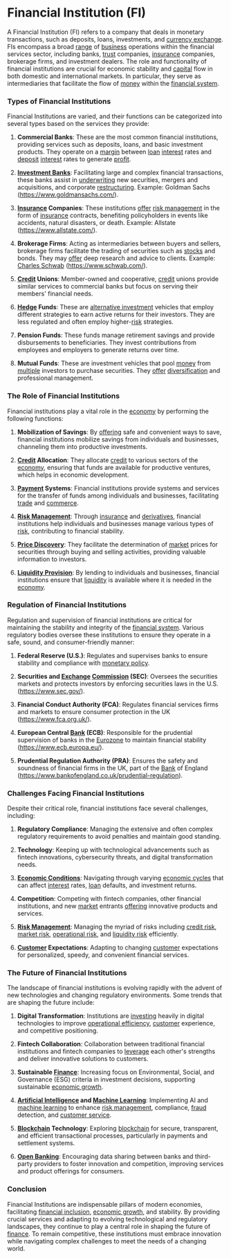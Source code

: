 # Financial Institution (FI)

A Financial Institution (FI) refers to a company that deals in monetary transactions, such as deposits, loans, investments, and [currency exchange](../c/currency_exchange.md). FIs encompass a broad [range](../r/range.md) of [business](../b/business.md) operations within the financial services sector, including banks, [trust](../t/trust.md) companies, [insurance](../i/insurance.md) companies, brokerage firms, and investment dealers. The role and functionality of financial institutions are crucial for economic stability and [capital](../c/capital.md) flow in both domestic and international markets. In particular, they serve as intermediaries that facilitate the flow of [money](../m/money.md) within the [financial system](../f/financial_system.md).

### Types of Financial Institutions

Financial Institutions are varied, and their functions can be categorized into several types based on the services they provide:

1. **Commercial Banks**: These are the most common financial institutions, providing services such as deposits, loans, and basic investment products. They operate on a [margin](../m/margin.md) between [loan](../l/loan.md) [interest](../i/interest.md) rates and [deposit](../d/deposit.md) [interest](../i/interest.md) rates to generate [profit](../p/profit.md).

2. **[Investment Banks](../i/investment_bank_(ib).md)**: Facilitating large and complex financial transactions, these banks assist in [underwriting](../u/underwriting.md) new securities, mergers and acquisitions, and corporate [restructuring](../r/restructuring.md). Example: Goldman Sachs (https://www.goldmansachs.com/).

3. **[Insurance](../i/insurance.md) Companies**: These institutions [offer](../o/offer.md) [risk management](../r/risk_management.md) in the form of [insurance](../i/insurance.md) contracts, benefiting policyholders in events like accidents, natural disasters, or death. Example: Allstate (https://www.allstate.com/).

4. **Brokerage Firms**: Acting as intermediaries between buyers and sellers, brokerage firms facilitate the trading of securities such as [stocks](../s/stock.md) and bonds. They may [offer](../o/offer.md) deep research and advice to clients. Example: [Charles Schwab](../c/charles_schwab.md) (https://www.schwab.com/).

5. **[Credit](../c/credit.md) Unions**: Member-owned and cooperative, [credit](../c/credit.md) unions provide similar services to commercial banks but focus on serving their members' financial needs.

6. **[Hedge](../h/hedge.md) Funds**: These are [alternative investment](../a/alternative_investment.md) vehicles that employ different strategies to earn active returns for their investors. They are less regulated and often employ higher-[risk](../r/risk.md) strategies.

7. **Pension Funds**: These funds manage retirement savings and provide disbursements to beneficiaries. They invest contributions from employees and employers to generate returns over time.

8. **Mutual Funds**: These are investment vehicles that pool [money](../m/money.md) from [multiple](../m/multiple.md) investors to purchase securities. They [offer](../o/offer.md) [diversification](../d/diversification.md) and professional management.

### The Role of Financial Institutions

Financial institutions play a vital role in the [economy](../e/economy.md) by performing the following functions:

1. **Mobilization of Savings**: By [offering](../o/offering.md) safe and convenient ways to save, financial institutions mobilize savings from individuals and businesses, channeling them into productive investments.

2. **[Credit](../c/credit.md) Allocation**: They allocate [credit](../c/credit.md) to various sectors of the [economy](../e/economy.md), ensuring that funds are available for productive ventures, which helps in economic development.

3. **[Payment](../p/payment.md) Systems**: Financial institutions provide systems and services for the transfer of funds among individuals and businesses, facilitating [trade](../t/trade.md) and [commerce](../c/commerce.md).

4. **[Risk Management](../r/risk_management.md)**: Through [insurance](../i/insurance.md) and [derivatives](../d/derivatives.md), financial institutions help individuals and businesses manage various types of [risk](../r/risk.md), contributing to financial stability.

5. **[Price Discovery](../p/price_discovery.md)**: They facilitate the determination of [market](../m/market.md) prices for securities through buying and selling activities, providing valuable information to investors.

6. **[Liquidity Provision](../l/liquidity_provision.md)**: By lending to individuals and businesses, financial institutions ensure that [liquidity](../l/liquidity.md) is available where it is needed in the [economy](../e/economy.md).

### Regulation of Financial Institutions

Regulation and supervision of financial institutions are critical for maintaining the stability and integrity of the [financial system](../f/financial_system.md). Various regulatory bodies oversee these institutions to ensure they operate in a safe, sound, and consumer-friendly manner:

1. **Federal Reserve (U.S.)**: Regulates and supervises banks to ensure stability and compliance with [monetary policy](../m/monetary_policy.md).
   
2. **Securities and [Exchange](../e/exchange.md) [Commission](../c/commission.md) (SEC)**: Oversees the securities markets and protects investors by enforcing securities laws in the U.S. (https://www.sec.gov/).

3. **Financial Conduct Authority (FCA)**: Regulates financial services firms and markets to ensure consumer protection in the UK (https://www.fca.org.uk/).

4. **European Central [Bank](../b/bank.md) (ECB)**: Responsible for the prudential supervision of banks in the [Eurozone](../e/eurozone.md) to maintain financial stability (https://www.ecb.europa.eu/).

5. **Prudential Regulation Authority (PRA)**: Ensures the safety and soundness of financial firms in the UK, part of the [Bank](../b/bank.md) of England (https://www.bankofengland.co.uk/prudential-regulation).

### Challenges Facing Financial Institutions

Despite their critical role, financial institutions face several challenges, including:

1. **Regulatory Compliance**: Managing the extensive and often complex regulatory requirements to avoid penalties and maintain good standing.

2. **Technology**: Keeping up with technological advancements such as fintech innovations, cybersecurity threats, and digital transformation needs.

3. **[Economic Conditions](../e/economic_conditions.md)**: Navigating through varying [economic cycles](../e/economic_cycles.md) that can affect [interest](../i/interest.md) rates, [loan](../l/loan.md) defaults, and investment returns.

4. **Competition**: Competing with fintech companies, other financial institutions, and new [market](../m/market.md) entrants [offering](../o/offering.md) innovative products and services.

5. **[Risk Management](../r/risk_management.md)**: Managing the myriad of risks including [credit risk](../c/credit_risk.md), [market risk](../m/market_risk.md), [operational risk](../o/operational_risk.md), and [liquidity risk](../l/liquidity_risk.md) efficiently.

6. **[Customer](../c/customer.md) Expectations**: Adapting to changing [customer](../c/customer.md) expectations for personalized, speedy, and convenient financial services.

### The Future of Financial Institutions

The landscape of financial institutions is evolving rapidly with the advent of new technologies and changing regulatory environments. Some trends that are shaping the future include:

1. **Digital Transformation**: Institutions are [investing](../i/investing.md) heavily in digital technologies to improve [operational efficiency](../o/operational_efficiency_in_trading.md), [customer](../c/customer.md) experience, and competitive positioning.

2. **Fintech Collaboration**: Collaboration between traditional financial institutions and fintech companies to [leverage](../l/leverage.md) each other's strengths and deliver innovative solutions to customers.

3. **Sustainable [Finance](../f/finance.md)**: Increasing focus on Environmental, Social, and Governance (ESG) criteria in investment decisions, supporting sustainable [economic growth](../e/economic_growth.md).

4. **[Artificial Intelligence](../a/artificial_intelligence_in_trading.md) and [Machine Learning](../m/machine_learning.md)**: Implementing AI and [machine learning](../m/machine_learning.md) to enhance [risk management](../r/risk_management.md), compliance, [fraud](../f/fraud.md) detection, and [customer service](../c/customer_service.md).

5. **[Blockchain](../b/blockchain_in_trading.md) Technology**: Exploring [blockchain](../b/blockchain_in_trading.md) for secure, transparent, and efficient transactional processes, particularly in payments and settlement systems.

6. **[Open Banking](../o/open_banking.md)**: Encouraging data sharing between banks and third-party providers to foster innovation and competition, improving services and product offerings for consumers.

### Conclusion

Financial Institutions are indispensable pillars of modern economies, facilitating [financial inclusion](../f/financial_inclusion.md), [economic growth](../e/economic_growth.md), and stability. By providing crucial services and adapting to evolving technological and regulatory landscapes, they continue to play a central role in shaping the future of [finance](../f/finance.md). To remain competitive, these institutions must embrace innovation while navigating complex challenges to meet the needs of a changing world.
